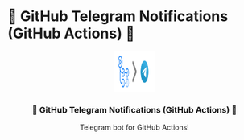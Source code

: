 # 🤖 GitHub Telegram Notifications (GitHub Actions) 🤖 

<div align="center">
  <a>
    <img src="images/banner.png" alt="Logo" width="80" height="80">
  </a>

  <h3 align="center">🤖 GitHub Telegram Notifications (GitHub Actions) 🤖 </h3>

  <p align="center">
    Telegram bot for GitHub Actions!
  </p>
</div>
